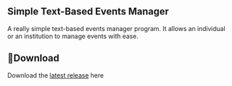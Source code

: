 ## Simple Text-Based Events Manager
A really simple text-based events manager program. It allows an individual or an institution to manage events with ease.

## 💾**Download**
Download the [latest release](https://github.com/moonlighthowling616/ionic-capstone/releases) here

